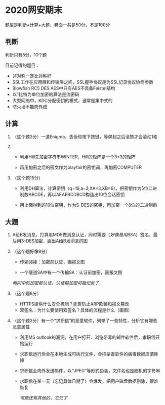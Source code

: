 # 2020网安期末

题型是判断+计算+大题，卷面一共是50分，不是100分



## 判断

判断只有5分，10个题

目前记得的题目：

- 非对称一定比对称好
- SSL工作在应用层和传输层之间，SSL握手协议是为SSL记录协议协商参数
- Blowfish RC5 DES AES中只有AES不具备Feistel结构
- 以1比特为单位加密的算法是流密码
- 大型网络中，KDC分配密钥的模式，通常是集中式的
- 防火墙不能防外贼



## 计算



1. （这个题3分）一道Enigma，告诉你按下按键，等弹起之后滚筒才会滚动1格

2. - 利用Hill先加密字符串WINTER，Hill的矩阵是一个3*3的矩阵

   - 再用加密之后的密文作为playfair的密钥词，再加密COMPUTER

3. （这个题15分）

   - 利用DH算法，计算密钥（q=19,a=3,XA=3,XB=6），把密钥作为5位二进制数ABCDE，再以AEAEBCDBCD构造出10位会话密钥

   - 用上面得到的10位密钥，作为S-DES的密钥，再加密一个8位的二进制串



## 大题

1. A给B发消息，打算用MD5做消息认证，同时需要（*好像是用RSA*）签名，最后用3-DES加密，画出A给B发消息的图

2. （这个题好像8分）

   - 传输邻接：加密前认证，画报文图

   - 一个隧道SA中有一个传输SA：认证前加密，画报文图

   *两问中的加密前认证，认证前加密可能记反了*

3. （这个题8分）

   - HTTPS提供什么安全机制？能否防止ARP欺骗和报文篡改
   - 双签名：为什么要使用双签名？具体的流程是什么（画图）

4. （这个题3分）有一个“求职信”的恶意软件，列举了一些特性，分析它有哪些恶意属性

   - 利用MS outlook的漏洞，在用户打开、浏览带毒的邮件软件后，求职信开始运行

   - 求职信运行后会在本地生成可执行文件，会把杀毒软件的病毒数据库清除掉

   - 求职信会向外发送邮件，以“JPEG”等形式伪装，文件名也是随机的字符串

   - 求职信在某一天（忘记具体日期了）会爆发，把用户磁盘数据删除，很难恢复

     *可能还有其他的，忘记了*

